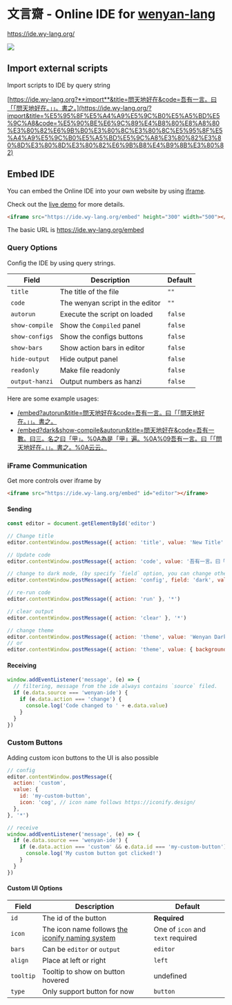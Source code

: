# 文言齋 - Online IDE for [wenyan-lang](https://github.com/wenyan-lang/wenyan)

https://ide.wy-lang.org/

![](https://github.com/wenyan-lang/wenyan/raw/master/screenshots/screenshot02.png)

## Import external scripts

Import scripts to IDE by query string

[https://ide.wy-lang.org?**import**&title=問天地好在&code=吾有一言。曰「「問天地好在。」」。書之。](https://ide.wy-lang.org/?import&title=%E5%95%8F%E5%A4%A9%E5%9C%B0%E5%A5%BD%E5%9C%A8&code=%E5%90%BE%E6%9C%89%E4%B8%80%E8%A8%80%E3%80%82%E6%9B%B0%E3%80%8C%E3%80%8C%E5%95%8F%E5%A4%A9%E5%9C%B0%E5%A5%BD%E5%9C%A8%E3%80%82%E3%80%8D%E3%80%8D%E3%80%82%E6%9B%B8%E4%B9%8B%E3%80%82)

## Embed IDE

You can embed the Online IDE into your own website by using [iframe](https://www.w3schools.com/tags/tag_iframe.asp). 

Check out the [live demo](https://ide.wy-lang.org/embed_demo) for more details.

```html
<iframe src="https://ide.wy-lang.org/embed" height="300" width="500"></iframe>
```

The basic URL is https://ide.wy-lang.org/embed

### Query Options

Config the IDE by using query strings.

| Field | Description | Default | 
| --- | --- | --- |
| `title` | The title of the file | `""` |
| `code` | The wenyan script in the editor | `""` |
| `autorun` | Execute the script on loaded | `false` |
| `show-compile` | Show the `Compiled` panel | `false` |
| `show-configs` | Show the configs buttons | `false` |
| `show-bars` | Show action bars in editor | `false` |
| `hide-output` | Hide output panel | `false` |
| `readonly` | Make file readonly | `false` |
| `output-hanzi` | Output numbers as hanzi | `false` |

Here are some example usages:

- [/embed?autorun&title=問天地好在&code=吾有一言。曰「「問天地好在。」」。書之。](https://ide.wy-lang.org/embed?autorun&title=%E5%95%8F%E5%A4%A9%E5%9C%B0%E5%A5%BD%E5%9C%A8&code=%E5%90%BE%E6%9C%89%E4%B8%80%E8%A8%80%E3%80%82%E6%9B%B0%E3%80%8C%E3%80%8C%E5%95%8F%E5%A4%A9%E5%9C%B0%E5%A5%BD%E5%9C%A8%E3%80%82%E3%80%8D%E3%80%8D%E3%80%82%E6%9B%B8%E4%B9%8B%E3%80%82)
- [/embed?dark&show-compile&autorun&title=問天地好在&code=吾有一數。曰三。名之曰「甲」。%0A為是「甲」遍。%0A%09吾有一言。曰「「問天地好在。」」。書之。%0A云云。](https://ide.wy-lang.org/embed?dark&show-compile&autorun&title=%E5%95%8F%E5%A4%A9%E5%9C%B0%E5%A5%BD%E5%9C%A8&code=%E5%90%BE%E6%9C%89%E4%B8%80%E6%95%B8%E3%80%82%E6%9B%B0%E4%B8%89%E3%80%82%E5%90%8D%E4%B9%8B%E6%9B%B0%E3%80%8C%E7%94%B2%E3%80%8D%E3%80%82%0A%E7%82%BA%E6%98%AF%E3%80%8C%E7%94%B2%E3%80%8D%E9%81%8D%E3%80%82%0A%09%E5%90%BE%E6%9C%89%E4%B8%80%E8%A8%80%E3%80%82%E6%9B%B0%E3%80%8C%E3%80%8C%E5%95%8F%E5%A4%A9%E5%9C%B0%E5%A5%BD%E5%9C%A8%E3%80%82%E3%80%8D%E3%80%8D%E3%80%82%E6%9B%B8%E4%B9%8B%E3%80%82%0A%E4%BA%91%E4%BA%91%E3%80%82)

### iFrame Communication

Get more controls over iframe by

```html
<iframe src="https://ide.wy-lang.org/embed" id="editor"></iframe>
```

#### Sending

```js
const editor = document.getElementById('editor')

// Change title
editor.contentWindow.postMessage({ action: 'title', value: 'New Title' }, '*')

// Update code
editor.contentWindow.postMessage({ action: 'code', value: '吾有一言。曰「「問天地好在。」」。書之。' }, '*')

// change to dark mode, (by specify `field` option, you can change other options as well)
editor.contentWindow.postMessage({ action: 'config', field: 'dark', value: true }, '*')

// re-run code
editor.contentWindow.postMessage({ action: 'run' }, '*')

// clear output
editor.contentWindow.postMessage({ action: 'clear' }, '*')

// change theme
editor.contentWindow.postMessage({ action: 'theme', value: 'Wenyan Dark' }, '*')
// or
editor.contentWindow.postMessage({ action: 'theme', value: { background: '#222' } }, '*')
```

#### Receiving

```js
window.addEventListener('message', (e) => {
  // filtering, message from the ide always contains `source` filed.
  if (e.data.source === 'wenyan-ide') {
    if (e.data.action === 'change') {
      console.log('Code changed to ' + e.data.value)
    }
  }
})
```

### Custom Buttons

Adding custom icon buttons to the UI is also possible

```js
// config
editor.contentWindow.postMessage({ 
  action: 'custom', 
  value: {
    id: 'my-custom-button',
    icon: 'cog', // icon name follows https://iconify.design/
  },
}, '*')
```

```js
// receive
window.addEventListener('message', (e) => {
  if (e.data.source === 'wenyan-ide') {
    if (e.data.action === 'custom' && e.data.id === 'my-custom-button') {
      console.log('My custom button got clicked!')
    }
  }
})
```

#### Custom UI Options

| Field | Description | Default | 
| --- | --- | --- |
| `id` | The id of the button | **Required** |
| `icon` | The icon name follows [the iconify naming system](https://iconify.design/) | One of `icon` and `text` required |
| `bars` | Can be `editor` or `output` | `editor` |
| `align` | Place at left or right | `left` |
| `tooltip` | Tooltip to show on button hovered | undefined |
| `type` | Only support button for now | `button` |